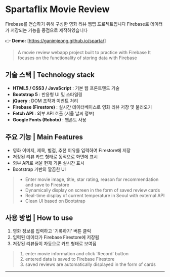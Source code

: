 # Spartaflix Movie Review

Firebase를 연습하기 위해 구성한 영화 리뷰 웹앱 프로젝트입니다
Firebase로 데이터가 저장되는 기능을 중점으로 제작하였습니다

👉 **Demo:** [https://ganimjeong.github.io/sparta/]

> A movie review webapp project built to practice with Firebase
It focuses on the functionality of storing data with Firebase


## 기술 스택 | Technology stack

- **HTML5 / CSS3 / JavaScript** : 기본 웹 프론트엔드 기술  
- **Bootstrap 5** : 반응형 UI 및 스타일링  
- **jQuery** : DOM 조작과 이벤트 처리  
- **Firebase (Firestore)** : 실시간 데이터베이스로 영화 리뷰 저장 및 불러오기  
- **Fetch API** : 외부 API 호출 (서울 날씨 정보)  
- **Google Fonts (Roboto)** : 웹폰트 사용  


## 주요 기능 | Main Features

- 영화 이미지, 제목, 별점, 추천 이유를 입력하여 Firestore에 저장  
- 저장된 리뷰 카드 형태로 동적으로 화면에 표시  
- 외부 API로 서울 현재 기온 실시간 표시  
- Bootstrap 기반의 깔끔한 UI

> - Enter movie image, title, star rating, reason for recommendation and save to Firestore  
> - Dynamically display on screen in the form of saved review cards  
> - Real-time display of current temperature in Seoul with external API  
> - Clean UI based on Bootstrap  


## 사용 방법 | How to use

1. 영화 정보를 입력하고 '기록하기' 버튼 클릭  
2. 입력된 데이터가 Firebase Firestore에 저장됨  
3. 저장된 리뷰들이 자동으로 카드 형태로 보여짐

> 1. enter movie information and click 'Record' button  
> 2. entered data is saved to Firebase Firestore  
> 3. saved reviews are automatically displayed in the form of cards  

---

